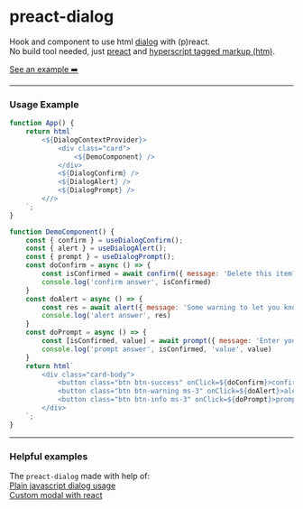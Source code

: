 # preact-dialog

Hook and component to use html [dialog](https://developer.mozilla.org/en-US/docs/Web/API/HTMLDialogElement) with (p)react.  
No build tool needed, just [preact](https://github.com/preactjs/preact) and [hyperscript tagged markup (htm)](https://github.com/developit/htm).

[See an example :arrow_right:](https://thinkawitch.github.io/preact-dialog/)

---

### Usage Example


```js
function App() {
    return html`
        <${DialogContextProvider}>
            <div class="card">
                <${DemoComponent} />
            </div>
            <${DialogConfirm} />
            <${DialogAlert} />
            <${DialogPrompt} />
        <//>
    `;
}

function DemoComponent() {
    const { confirm } = useDialogConfirm();
    const { alert } = useDialogAlert();
    const { prompt } = useDialogPrompt();
    const doConfirm = async () => {
        const isConfirmed = await confirm({ message: 'Delete this item?'});
        console.log('confirm answer', isConfirmed)
    }
    const doAlert = async () => {
        const res = await alert({ message: 'Some warning to let you know!'});
        console.log('alert answer', res)
    }
    const doPrompt = async () => {
        const [isConfirmed, value] = await prompt({ message: 'Enter your name', promptValue: 'John Smith'});
        console.log('prompt answer', isConfirmed, 'value', value)
    }
    return html`
        <div class="card-body">
            <button class="btn btn-success" onClick=${doConfirm}>confirm</button>
            <button class="btn btn-warning ms-3" onClick=${doAlert}>alert</button>
            <button class="btn btn-info ms-3" onClick=${doPrompt}>prompt</button>
        </div>
    `;
}
```

---

### Helpful examples

The `preact-dialog` made with help of:  
[Plain javascript dialog usage](https://css-tricks.com/replace-javascript-dialogs-html-dialog-element/)  
[Custom modal with react](https://devrecipes.net/custom-confirm-dialog-with-react-hooks-and-the-context-api/)
